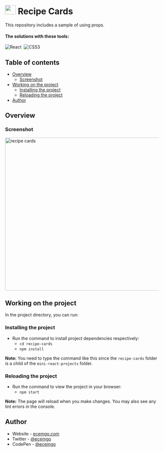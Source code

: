 # <img src="https://github.com/ecemgo/mini-react-projects/assets/13468728/284828d5-6265-4b8f-8e6b-bd32a40550f2" title="mini react projects" alt="mini react projects" width="35" height="30"/> Recipe Cards

This repository includes a sample of using props.

#### The solutions with these tools:

![React](https://img.shields.io/badge/-React-%23404d59?style=for-the-badge&logo=react)&nbsp;
![CSS3](https://img.shields.io/badge/-CSS3-1572B6?style=for-the-badge&logo=css3)&nbsp;

<!--
![TailwindCSS](https://img.shields.io/badge/-Tailwind_CSS-38B2AC?style=for-the-badge&logo=tailwind-css&logoColor=white)&nbsp;
![React](https://img.shields.io/badge/-React-%23404d59?style=for-the-badge&logo=react)&nbsp;
![Sass](https://img.shields.io/badge/-Sass-CC6699?style=for-the-badge&logo=sass&logoColor=white)&nbsp;
-->


## Table of contents

- [Overview](#overview)
  - [Screenshot](#screenshot)
- [Working on the project](#working-on-the-project)
  - [Installing the project](#installing-the-project)
  - [Reloading the project](#reloading-the-project)
- [Author](#author)

## Overview

### Screenshot

<div align="left">
<img src="https://github.com/ecemgo/mini-react-projects/assets/13468728/769844dc-5c44-4e59-b2fc-dcab9da73399" title="recipe cards" alt="recipe cards" width="850" height="500"/>
</div>


## Working on the project

In the project directory, you can run:

### Installing the project

- Run the command to install project dependencies respectively:
  - `cd recipe-cards`
  - `npm install`

**Note:** You need to type the command like this since the `recipe-cards` folder is a child of the `mini-react-projects` folder.

### Reloading the project

- Run the command to view the project in your browser:
  - `npm start`

**Note:** The page will reload when you make changes. You may also see any lint errors in the console.

## Author

- Website - [ecemgo.com](https://www.ecemgo.com/)
- Twitter - [@ecemgo](https://twitter.com/ecemgo)
- CodePen - [@ecemgo](https://codepen.io/ecemgo)
